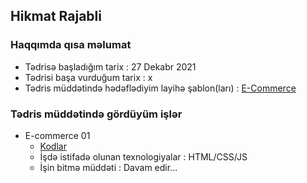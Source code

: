 ## Hikmat Rajabli

### Haqqımda qısa məlumat
- Tədrisə başladığım tarix : 27 Dekabr 2021
- Tədrisi başa vurduğum tarix : x
- Tədris müddətində hədəflədiyim layihə şablon(ları) : [E-Commerce](https://bit.ly/3IJnFOU)

### Tədris müddətində gördüyüm işlər
- E-commerce 01
    - [Kodlar](https://github.com/hikmatrajabzade/PragmatechFoundationProject/tree/main/ProjectFrontEnd/E-commerce)
    - İşdə istifadə olunan texnologiyalar : HTML/CSS/JS
    - İşin bitmə müddəti : Davam edir...
